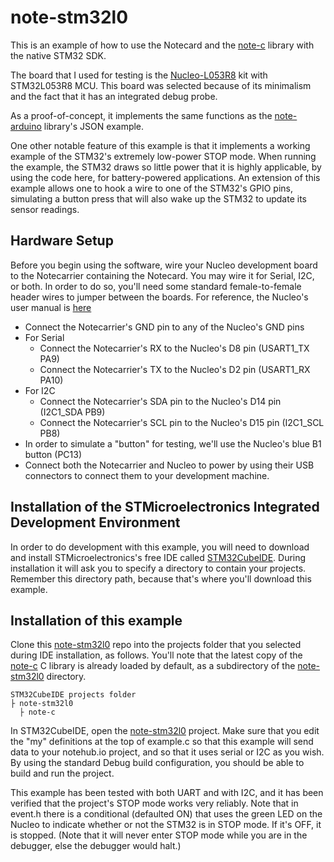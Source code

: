 # note-stm32l0

This is an example of how to use the Notecard and the [note-c][note-c] library
with the native STM32 SDK.

The board that I used for testing is the [Nucleo-L053R8][board] kit with STM32L053R8 MCU.  This board
was selected because of its minimalism and the fact that it has an integrated debug probe.

As a proof-of-concept, it implements the same functions as the [note-arduino][note-arduino] library's JSON
example.

One other notable feature of this example is that it implements a working example of the
STM32's extremely low-power STOP mode.  When running the example, the STM32 draws so little power that
it is highly applicable, by using the code here, for battery-powered applications. An extension of
this example allows one to hook a wire to one of the STM32's GPIO pins, simulating a button press
that will also wake up the STM32 to update its sensor readings.

## Hardware Setup
Before you begin using the software, wire your Nucleo development board to the Notecarrier containing
the Notecard.  You may wire it for Serial, I2C, or both.  In order to do so, you'll need some standard female-to-female
header wires to jumper between the boards.  For reference, the Nucleo's user manual is [here][reference-manual]
- Connect the Notecarrier's GND pin to any of the Nucleo's GND pins
- For Serial
  - Connect the Notecarrier's RX to the Nucleo's D8 pin (USART1_TX PA9)
  - Connect the Notecarrier's TX to the Nucleo's D2 pin (USART1_RX PA10)
- For I2C
  - Connect the Notecarrier's SDA pin to the Nucleo's D14 pin (I2C1_SDA PB9)
  - Connect the Notecarrier's SCL pin to the Nucleo's D15 pin (I2C1_SCL PB8)
- In order to simulate a "button" for testing, we'll use the Nucleo's blue B1 button (PC13)
- Connect both the Notecarrier and Nucleo to power by using their USB connectors to connect them to your development machine.

## Installation of the STMicroelectronics Integrated Development Environment

In order to do development with this example, you will need to download and install STMicroelectronics's free IDE
called [STM32CubeIDE][ide].  During installation it will ask you to specify a directory to contain your projects.
Remember this directory path, because that's where you'll download this example.

## Installation of this example

Clone this [note-stm32l0][note-stm32l0] repo into the projects folder that you selected during IDE
installation, as follows.  You'll note that the latest copy of the [note-c][note-c] C library is already
loaded by default, as a subdirectory of the [note-stm32l0][note-stm32l0] directory.

```
STM32CubeIDE projects folder
├ note-stm32l0
  ├ note-c  
```

In STM32CubeIDE, open the [note-stm32l0][note-stm32l0] project.  Make sure that you edit the "my" definitions
at the top of example.c so that this example will send data to your notehub.io project, and so that it uses
serial or I2C as you wish.  By using the standard Debug build configuration, you should be able to build and run the project.

This example has been tested with both UART and with I2C, and it has been verified that the project's STOP mode
works very reliably.  Note that in event.h there is a conditional (defaulted ON) that uses the green LED on the Nucleo
to indicate whether or not the STM32 is in STOP mode.  If it's OFF, it is stopped.  (Note that it will never enter
STOP mode while you are in the debugger, else the debugger would halt.)

[note-stm32l0]: https://github.com/blues/note-stm32l0
[note-c]: https://github.com/blues/note-c
[note-arduino]: https://github.com/blues/note-arduino
[board]: https://www.st.com/en/evaluation-tools/nucleo-l053r8.html
[reference-manual]: https://www.st.com/resource/en/user_manual/dm00105823.pdf
[ide]: https://www.st.com/en/development-tools/stm32cubeide.html
